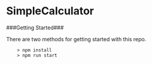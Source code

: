 # SimpleCalculator

###Getting Started###

There are two methods for getting started with this repo.

```
	> npm install
	> npm run start
```
